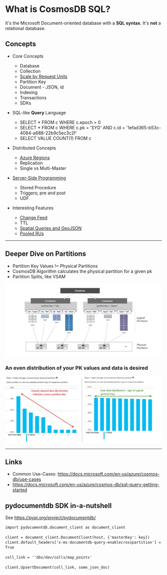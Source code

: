 # What is CosmosDB SQL?

It's the Microsoft Document-oriented database with a **SQL syntax**.  It's **not** a relational database.

## Concepts

- Core Concepts
  - Database
  - Collection
  - [Scale by Request Units](https://docs.microsoft.com/en-us/azure/cosmos-db/request-units)
  - Partition Key
  - Document - JSON, id
  - Indexing
  - Transactions
  - SDKs

- SQL-like **Query** Language
  - SELECT * FROM c WHERE c.epoch > 0
  - SELECT * FROM c WHERE c.pk = 'SYD' AND c.id = '1efad365-b53c-4084-a688-22b9c5ec3c2f'
  - SELECT VALUE COUNT(1) FROM c

- Distributed Concepts
  - [Azure Regions](https://azure.microsoft.com/en-us/global-infrastructure/regions/)
  - Replication
  - Single vs Multi-Master

- [Server-Side Programming](https://docs.microsoft.com/en-us/azure/cosmos-db/stored-procedures-triggers-udfs)
  - Stored Procedure
  - Triggers; pre and post
  - UDF

- Interesting Features
  - [Change Feed](https://docs.microsoft.com/en-us/azure/cosmos-db/change-feed)
  - TTL
  - [Spatial Queries and GeoJSON](https://docs.microsoft.com/en-us/azure/cosmos-db/geospatial)
  - [Pooled RUs](https://docs.microsoft.com/en-us/azure/cosmos-db/set-throughput)


---

## Deeper Dive on Partitions

- Partition Key Values != Physical Partitions
- CosmosDB Algorithm calculates the physical partition for a given pk
- Partition Splits, like VSAM

![resource-partition](img/resource-partition.png)

### An even distribution of your PK values and data is desired

![skew](img/cosmosdbpartitions.jpg)


---

## Links

- Common Use-Cases: https://docs.microsoft.com/en-us/azure/cosmos-db/use-cases
- https://docs.microsoft.com/en-us/azure/cosmos-db/sql-query-getting-started

## pydocumentdb SDK in-a-nutshell

See https://pypi.org/project/pydocumentdb/

```
import pydocumentdb.document_client as document_client

client = document_client.DocumentClient(host, {'masterKey': key})
client.default_headers['x-ms-documentdb-query-enablecrosspartition'] = True

coll_link = ''dbs/dev/colls/map_points'

client.UpsertDocument(coll_link, some_json_doc)
```
